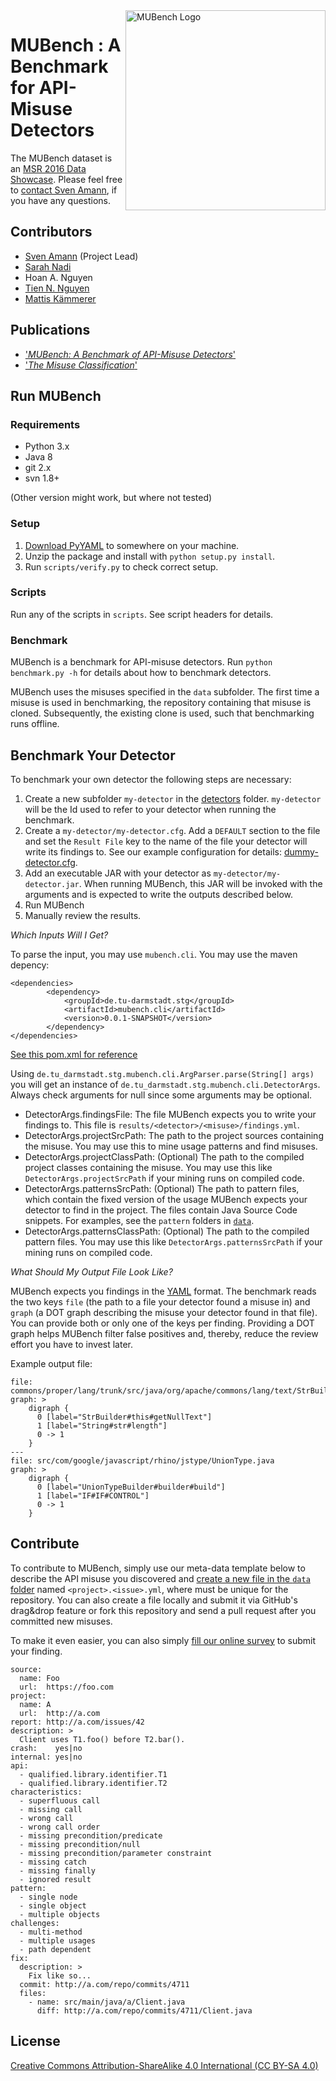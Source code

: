 <img align="right" width="320" height="320" alt="MUBench Logo" src="https://raw.githubusercontent.com/stg-tud/MUBench/master/meta/logo.png" />

# MUBench : A Benchmark for API-Misuse Detectors

The MUBench dataset is an [MSR 2016 Data Showcase](http://2016.msrconf.org/#/data). Please feel free to [contact Sven Amann](http://www.stg.tu-darmstadt.de/staff/sven_amann), if you have any questions.

## Contributors

* [Sven Amann](http://www.stg.tu-darmstadt.de/staff/sven_amann) (Project Lead)
* [Sarah Nadi](http://www.sarahnadi.org/)
* Hoan A. Nguyen
* [Tien N. Nguyen](http://home.eng.iastate.edu/~tien/)
* [Mattis Kämmerer](https://github.com/M8is)

## Publications

* ['*MUBench: A Benchmark of API-Misuse Detectors*'](http://sven-amann.de/publications/#ANNNM16)
* ['*The Misuse Classification*'](http://www.st.informatik.tu-darmstadt.de/artifacts/muc/)

## Run MUBench

### Requirements

* Python 3.x
* Java 8
* git 2.x
* svn 1.8+

(Other version might work, but where not tested)

### Setup

1. [Download PyYAML](http://pyyaml.org/wiki/PyYAML) to somewhere on your machine.
2. Unzip the package and install with `python setup.py install`.
3. Run `scripts/verify.py` to check correct setup.

### Scripts

Run any of the scripts in `scripts`. See script headers for details.

### Benchmark

MUBench is a benchmark for API-misuse detectors. Run `python benchmark.py -h` for details about how to benchmark detectors.

MUBench uses the misuses specified in the `data` subfolder. The first time a misuse is used in benchmarking, the repository containing that misuse is cloned. Subsequently, the existing clone is used, such that benchmarking runs offline.

## Benchmark Your Detector

To benchmark your own detector the following steps are necessary:   

1. Create a new subfolder `my-detector` in the [detectors](https://github.com/stg-tud/MUBench/tree/master/detectors) folder. `my-detector` will be the Id used to refer to your detector when running the benchmark.
2. Create a `my-detector/my-detector.cfg`. Add a `DEFAULT` section to the file and set the `Result File` key to the name of the file your detector will write its findings to. See our example configuration for details: [dummy-detector.cfg](https://github.com/stg-tud/MUBench/blob/master/detectors/dummy-detector/dummy-detector.cfg).
3. Add an executable JAR with your detector as `my-detector/my-detector.jar`. When running MUBench, this JAR will be invoked with the arguments and is expected to write the outputs described below.
4. Run MUBench
5. Manually review the results.

*Which Inputs Will I Get?*

To parse the input, you may use `mubench.cli`. You may use the maven depency:
```
<dependencies>
		<dependency>
			<groupId>de.tu-darmstadt.stg</groupId>
			<artifactId>mubench.cli</artifactId>
			<version>0.0.1-SNAPSHOT</version>
		</dependency>
</dependencies>
```
[See this pom.xml for reference](https://github.com/stg-tud/MUBench/blob/master/benchmark/DummyDetector/pom.xml)

Using `de.tu_darmstadt.stg.mubench.cli.ArgParser.parse(String[] args)` you will get an instance of `de.tu_darmstadt.stg.mubench.cli.DetectorArgs`. Always check arguments for null since some arguments may be optional.

- DetectorArgs.findingsFile: The file MUBench expects you to write your findings to. This file is `results/<detector>/<misuse>/findings.yml`.
- DetectorArgs.projectSrcPath: The path to the project sources containing the misuse. You may use this to mine usage patterns and find misuses.
- DetectorArgs.projectClassPath: (Optional) The path to the compiled project classes containing the misuse. You may use this like `DetectorArgs.projectSrcPath` if your mining runs on compiled code.
- DetectorArgs.patternsSrcPath: (Optional) The path to pattern files, which contain the fixed version of the usage MUBench expects your detector to find in the project. The files contain Java Source Code snippets. For examples, see the `pattern` folders in [`data`](https://github.com/stg-tud/MUBench/tree/master/data).
- DetectorArgs.patternsClassPath: (Optional) The path to the compiled pattern files. You may use this like `DetectorArgs.patternsSrcPath` if your mining runs on compiled code.

*What Should My Output File Look Like?*

MUBench expects you findings in the [YAML](http://yaml.org/) format. The benchmark reads the two keys `file` (the path to a file your detector found a misuse in) and `graph` (a DOT graph describing the misuse your detector found in that file). You can provide both or only one of the keys per finding. Providing a DOT graph helps MUBench filter false positives and, thereby, reduce the review effort you have to invest later.

Example output file:
```
file: commons/proper/lang/trunk/src/java/org/apache/commons/lang/text/StrBuilder.java
graph: >
	digraph {
	  0 [label="StrBuilder#this#getNullText"]
	  1 [label="String#str#length"]
	  0 -> 1
	}
---
file: src/com/google/javascript/rhino/jstype/UnionType.java
graph: >
	digraph {
	  0 [label="UnionTypeBuilder#builder#build"]
	  1 [label="IF#IF#CONTROL"]
	  0 -> 1
	}
```

## Contribute

To contribute to MUBench, simply use our meta-data template below to describe the API misuse you discovered and [create a new file in the `data` folder](https://github.com/stg-tud/MUBench/new/master/data) named `<project>.<issue>.yml`, where <project> must be unique for the repository. You can also create a file locally and submit it via GitHub's drag&drop feature or fork this repository and send a pull request after you committed new misuses.

To make it even easier, you can also simply [fill our online survey](http://goo.gl/forms/3hua7LOFVJ) to submit your finding.

```
source:
  name: Foo
  url:  https://foo.com
project:
  name: A
  url:  http://a.com
report: http://a.com/issues/42
description: >
  Client uses T1.foo() before T2.bar().
crash:    yes|no
internal: yes|no
api:
  - qualified.library.identifier.T1
  - qualified.library.identifier.T2
characteristics:
  - superfluous call
  - missing call
  - wrong call
  - wrong call order
  - missing precondition/predicate
  - missing precondition/null
  - missing precondition/parameter constraint
  - missing catch
  - missing finally
  - ignored result
pattern:
  - single node
  - single object
  - multiple objects
challenges:
  - multi-method
  - multiple usages
  - path dependent
fix:
  description: >
    Fix like so...
  commit: http://a.com/repo/commits/4711
  files:
    - name: src/main/java/a/Client.java
      diff: http://a.com/repo/commits/4711/Client.java
```

## License

[Creative Commons Attribution-ShareAlike 4.0 International (CC BY-SA 4.0)](https://creativecommons.org/licenses/by-sa/4.0/)
